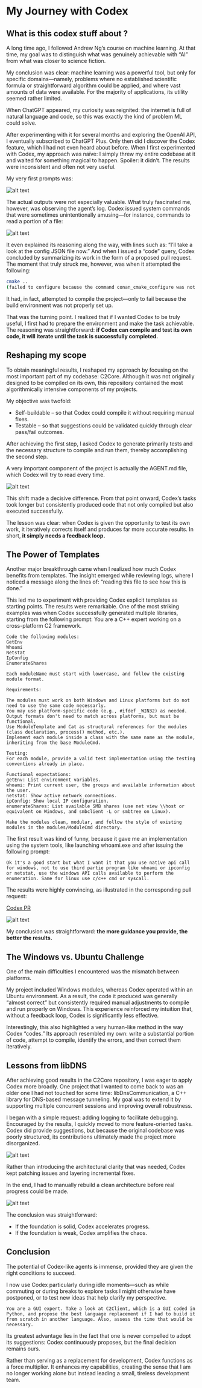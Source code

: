 # My Journey with Codex

## What is this codex stuff about ?

A long time ago, I followed Andrew Ng’s course on machine learning. At that time, my goal was to distinguish what was genuinely achievable with “AI” from what was closer to science fiction.

My conclusion was clear: machine learning was a powerful tool, but only for specific domains—namely, problems where no established scientific formula or straightforward algorithm could be applied, and where vast amounts of data were available. For the majority of applications, its utility seemed rather limited.

When ChatGPT appeared, my curiosity was reignited: the internet is full of natural language and code, so this was exactly the kind of problem ML could solve.

After experimenting with it for several months and exploring the OpenAI API, I eventually subscribed to ChatGPT Plus. Only then did I discover the Codex feature, which I had not even heard about before.
When I first experimented with Codex, my approach was naïve: I simply threw my entire codebase at it and waited for something magical to happen. Spoiler: it didn’t. The results were inconsistent and often not very useful.

My very first prompts was:

![alt text](./images/FirstPrompt.png)

The actual outputs were not especially valuable. What truly fascinated me, however, was observing the agent’s log. Codex issued system commands that were sometimes unintentionally amusing—for instance, commands to read a portion of a file:

![alt text](./images/SedRead.png)

It even explained its reasoning along the way, with lines such as: “I’ll take a look at the config JSON file now.” And when I issued a “code” query, Codex concluded by summarizing its work in the form of a proposed pull request.
The moment that truly struck me, however, was when it attempted the following:

``` bash
cmake .. 
(failed to configure because the command conan_cmake_configure was not found)
```

It had, in fact, attempted to compile the project—only to fail because the build environment was not properly set up.

That was the turning point. I realized that if I wanted Codex to be truly useful, I first had to prepare the environment and make the task achievable. The reasoning was straightforward: **if Codex can compile and test its own code, it will iterate until the task is successfully completed.**

## Reshaping my scope

To obtain meaningful results, I reshaped my approach by focusing on the most important part of my codebase: C2Core. Although it was not originally designed to be compiled on its own, this repository contained the most algorithmically intensive components of my projects.

My objective was twofold:
- Self-buildable – so that Codex could compile it without requiring manual fixes.
- Testable – so that suggestions could be validated quickly through clear pass/fail outcomes.

After achieving the first step, I asked Codex to generate primarily tests and the necessary structure to compile and run them, thereby accomplishing the second step.

A very important component of the project is actually the AGENT.md file, which Codex will try to read every time.

![alt text](./images/AgentFile.png)

This shift made a decisive difference. From that point onward, Codex’s tasks took longer but consistently produced code that not only compiled but also executed successfully.

The lesson was clear: when Codex is given the opportunity to test its own work, it iteratively corrects itself and produces far more accurate results. In short, **it simply needs a feedback loop.**

## The Power of Templates

Another major breakthrough came when I realized how much Codex benefits from templates. The insight emerged while reviewing logs, where I noticed a message along the lines of: “reading this file to see how this is done.”

This led me to experiment with providing Codex explicit templates as starting points. The results were remarkable. One of the most striking examples was when Codex successfully generated multiple libraries, starting from the following prompt:
You are a C++ expert working on a cross-platform C2 framework.

``` 
Code the following modules:
GetEnv 
Whoami 
Netstat 
IpConfig 
EnumerateShares 

Each moduleName must start with lowercase, and follow the existing module format.

Requirements:

The modules must work on both Windows and Linux platforms but do not need to use the same code necessarly.
You may use platform-specific code (e.g., #ifdef _WIN32) as needed.
Output formats don't need to match across platforms, but must be functional.
Use ModuleTemplate and Cat as structural references for the modules (class declaration, process() method, etc.).
Implement each module inside a class with the same name as the module, inheriting from the base ModuleCmd.

Testing:
For each module, provide a valid test implementation using the testing conventions already in place.

Functional expectations:
getEnv: List environment variables.
whoami: Print current user, the groups and available information about the user.
netstat: Show active network connections.
ipConfig: Show local IP configuration.
enumerateShares: List available SMB shares (use net view \\host or equivalent on Windows, and smbclient -L or smbtree on Linux).

Make the modules clean, modular, and follow the style of existing modules in the modules/ModuleCmd directory.
```

The first result was kind of funny, because it gave me an implementation using the system tools, like launching whoami.exe and after issuing the following prompt:

```
Ok it's a good start but what I want it that you use native api call for windows, not to use third partie program like whoami or ipconfig or netstat, use the windows API calls available to perform the enumeration. Same for linux use c/c++ cmd or syscall.
```

The results were highly convincing, as illustrated in the corresponding pull request:

[Codex PR](https://github.com/maxDcb/C2Core/pull/10/commits)

![alt text](./images/CodexPR.png)

My conclusion was straightforward: **the more guidance you provide, the better the results.**

## The Windows vs. Ubuntu Challenge

One of the main difficulties I encountered was the mismatch between platforms. 

My project included Windows modules, whereas Codex operated within an Ubuntu environment. As a result, the code it produced was generally “almost correct” but consistently required manual adjustments to compile and run properly on Windows. This experience reinforced my intuition that, without a feedback loop, Codex is significantly less effective.

Interestingly, this also highlighted a very human-like method in the way Codex “codes.” Its approach resembled my own: write a substantial portion of code, attempt to compile, identify the errors, and then correct them iteratively.

## Lessons from libDNS

After achieving good results in the C2Core repository, I was eager to apply Codex more broadly. One project that I wanted to come back to was an older one I had not touched for some time: libDnsCommunication, a C++ library for DNS-based message tunneling. My goal was to extend it by supporting multiple concurrent sessions and improving overall robustness.

I began with a simple request: adding logging to facilitate debugging. Encouraged by the results, I quickly moved to more feature-oriented tasks. Codex did provide suggestions, but because the original codebase was poorly structured, its contributions ultimately made the project more disorganized. 

![alt text](./images/DnsLibCodex.png)

Rather than introducing the architectural clarity that was needed, Codex kept patching issues and layering incremental fixes.

In the end, I had to manually rebuild a clean architecture before real progress could be made. 

![alt text](./images/DnsLibCodex2.png)

The conclusion was straightforward:
- If the foundation is solid, Codex accelerates progress.
- If the foundation is weak, Codex amplifies the chaos.

## Conclusion

The potential of Codex-like agents is immense, provided they are given the right conditions to succeed. 

I now use Codex particularly during idle moments—such as while commuting or during breaks to explore tasks I might otherwise have postponed, or to test new ideas that help clarify my perspective.

```
You are a GUI expert. Take a look at C2Client, which is a GUI coded in Python, and propose the best language replacement if I had to build it from scratch in another language. Also, assess the time that would be necessary.
```

Its greatest advantage lies in the fact that one is never compelled to adopt its suggestions: Codex continuously proposes, but the final decision remains ours.

Rather than serving as a replacement for development, Codex functions as a force multiplier. It enhances my capabilities, creating the sense that I am no longer working alone but instead leading a small, tireless development team.
